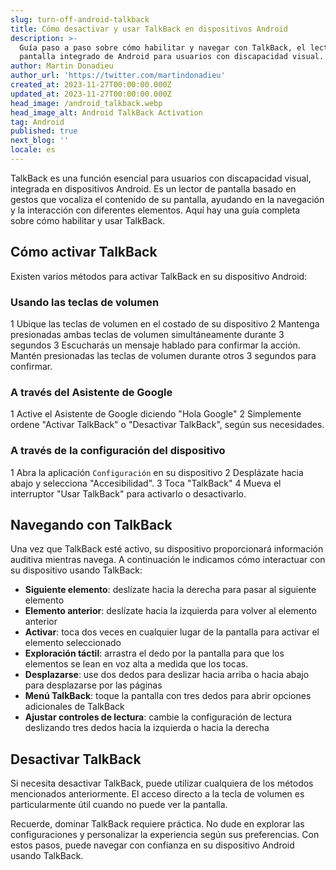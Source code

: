 ```yaml
---
slug: turn-off-android-talkback
title: Cómo desactivar y usar TalkBack en dispositivos Android
description: >-
  Guía paso a paso sobre cómo habilitar y navegar con TalkBack, el lector de
  pantalla integrado de Android para usuarios con discapacidad visual.
author: Martin Donadieu
author_url: 'https://twitter.com/martindonadieu'
created_at: 2023-11-27T00:00:00.000Z
updated_at: 2023-11-27T00:00:00.000Z
head_image: /android_talkback.webp
head_image_alt: Android TalkBack Activation
tag: Android
published: true
next_blog: ''
locale: es
---
```


TalkBack es una función esencial para usuarios con discapacidad visual, integrada en dispositivos Android. Es un lector de pantalla basado en gestos que vocaliza el contenido de su pantalla, ayudando en la navegación y la interacción con diferentes elementos. Aquí hay una guía completa sobre cómo habilitar y usar TalkBack.

## Cómo activar TalkBack

Existen varios métodos para activar TalkBack en su dispositivo Android:

### Usando las teclas de volumen

1 Ubique las teclas de volumen en el costado de su dispositivo
2 Mantenga presionadas ambas teclas de volumen simultáneamente durante 3 segundos
3 Escucharás un mensaje hablado para confirmar la acción. Mantén presionadas las teclas de volumen durante otros 3 segundos para confirmar.

### A través del Asistente de Google

1 Active el Asistente de Google diciendo "Hola Google"
2 Simplemente ordene "Activar TalkBack" o "Desactivar TalkBack", según sus necesidades.

### A través de la configuración del dispositivo

1 Abra la aplicación `Configuración` en su dispositivo
2 Desplázate hacia abajo y selecciona "Accesibilidad".
3 Toca "TalkBack"
4 Mueva el interruptor "Usar TalkBack" para activarlo o desactivarlo.

## Navegando con TalkBack

Una vez que TalkBack esté activo, su dispositivo proporcionará información auditiva mientras navega. A continuación le indicamos cómo interactuar con su dispositivo usando TalkBack:

- **Siguiente elemento**: deslízate hacia la derecha para pasar al siguiente elemento
- **Elemento anterior**: deslízate hacia la izquierda para volver al elemento anterior
- **Activar**: toca dos veces en cualquier lugar de la pantalla para activar el elemento seleccionado
- **Exploración táctil**: arrastra el dedo por la pantalla para que los elementos se lean en voz alta a medida que los tocas.
- **Desplazarse**: use dos dedos para deslizar hacia arriba o hacia abajo para desplazarse por las páginas
- **Menú TalkBack**: toque la pantalla con tres dedos para abrir opciones adicionales de TalkBack
- **Ajustar controles de lectura**: cambie la configuración de lectura deslizando tres dedos hacia la izquierda o hacia la derecha

## Desactivar TalkBack

Si necesita desactivar TalkBack, puede utilizar cualquiera de los métodos mencionados anteriormente. El acceso directo a la tecla de volumen es particularmente útil cuando no puede ver la pantalla.

Recuerde, dominar TalkBack requiere práctica. No dude en explorar las configuraciones y personalizar la experiencia según sus preferencias. Con estos pasos, puede navegar con confianza en su dispositivo Android usando TalkBack.